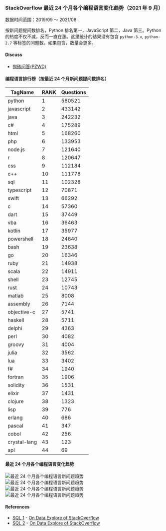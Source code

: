 ### StackOverflow 最近 24 个月各个编程语言变化趋势（2021 年 9 月）

数据时间范围：2019/09 ～ 2021/08

按新问题提问数排名，Python 排名第一，JavaScript 第二，Java 第三。Python 的热度不仅不减，反而一直在涨。这里统计的结果没有包含 `python-3.x`, `python-2.7` 等标签的问题数，如果包含，数量会更多。

#### Discuss

- [抛砖问答(PZWD)](https://pzwd.net/d/29)

#### 编程语言排行榜（按最近 24 个月新问题提问数排名）

| TagName      | RANK | Questions |
| ------------ | ---- | --------- |
| python       | 1    | 580521    |
| javascript   | 2    | 433142    |
| java         | 3    | 242232    |
| c#           | 4    | 175289    |
| html         | 5    | 168260    |
| php          | 6    | 133953    |
| node.js      | 7    | 121640    |
| r            | 8    | 120647    |
| css          | 9    | 112184    |
| c++          | 10   | 111778    |
| sql          | 11   | 102328    |
| typescript   | 12   | 70871     |
| swift        | 13   | 66292     |
| c            | 14   | 57360     |
| dart         | 15   | 37449     |
| vba          | 16   | 36463     |
| kotlin       | 17   | 35977     |
| powershell   | 18   | 24640     |
| bash         | 19   | 23638     |
| go           | 20   | 16346     |
| ruby         | 21   | 14938     |
| scala        | 22   | 14911     |
| shell        | 23   | 12745     |
| rust         | 24   | 10743     |
| matlab       | 25   | 8008      |
| assembly     | 26   | 7144      |
| objective-c  | 27   | 5741      |
| haskell      | 28   | 5711      |
| delphi       | 29   | 4363      |
| perl         | 30   | 4082      |
| groovy       | 31   | 4004      |
| julia        | 32   | 3562      |
| lua          | 33   | 3402      |
| f#           | 34   | 1940      |
| fortran      | 35   | 1906      |
| solidity     | 36   | 1531      |
| elixir       | 37   | 1431      |
| clojure      | 38   | 1323      |
| lisp         | 39   | 776       |
| erlang       | 40   | 686       |
| pascal       | 41   | 347       |
| cobol        | 42   | 256       |
| crystal-lang | 43   | 123       |
| apl          | 44   | 69        |

#### 最近 24 个月各个编程语言变化趋势

![最近 24 个月各个编程语言新问题趋势](https://cdn.jsdelivr.net/gh/pzwd-net/imags@main/2021-09/trends-in-the-number-of-new-questions-per-tag-in-the-past-24-months-on-202109-01.png)
![最近 24 个月各个编程语言新问题趋势](https://cdn.jsdelivr.net/gh/pzwd-net/imags@main/2021-09/trends-in-the-number-of-new-questions-per-tag-in-the-past-24-months-on-202109-02.png)
![最近 24 个月各个编程语言新问题趋势](https://cdn.jsdelivr.net/gh/pzwd-net/imags@main/2021-09/trends-in-the-number-of-new-questions-per-tag-in-the-past-24-months-on-202109-03.png)
![最近 24 个月各个编程语言新问题趋势](https://cdn.jsdelivr.net/gh/pzwd-net/imags@main/2021-09/trends-in-the-number-of-new-questions-per-tag-in-the-past-24-months-on-202109-04.png)

#### References

- [SQL 1](https://github.com/pzwd-net/stackoverflow-queries/blob/main/queries/number-of-new-questions-per-tag-in-the-past-24-months.sql) - [On Data Explore of StackOverflow](https://data.stackexchange.com/stackoverflow/query/1462381/number-of-new-questions-per-tag-in-the-past-24-months)
- [SQL 2](https://github.com/pzwd-net/stackoverflow-queries/blob/main/queries/trends-in-the-number-of-new-questions-per-tag-in-the-past-24-months.sql) - [On Data Explore of StackOverflow](https://data.stackexchange.com/stackoverflow/query/1462375/trends-in-the-number-of-new-questions-per-tag-in-the-past-24-months)
